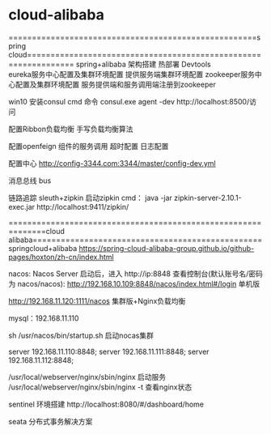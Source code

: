 # cloud-alibaba
=====================================================spring cloud================================================================
spring+alibaba 架构搭建
热部署 Devtools  
eureka服务中心配置及集群环境配置
提供服务端集群环境配置
zookeeper服务中心配置及集群环境配置
服务提供端和服务调用端注册到zookeeper

win10 安装consul 
cmd 命令 consul.exe agent -dev 
http://localhost:8500/访问

配置Ribbon负载均衡 手写负载均衡算法

配置openfeign 组件的服务调用 超时配置 日志配置

配置中心
http://config-3344.com:3344/master/config-dev.yml

消息总线
bus


链路追踪
sleuth+zipkin
启动zipkin  cmd： java -jar zipkin-server-2.10.1-exec.jar
http://localhost:9411/zipkin/


==============================================================cloud alibaba=================================================
springcloud+alibaba
https://spring-cloud-alibaba-group.github.io/github-pages/hoxton/zh-cn/index.html


nacos:
Nacos Server 启动后，进入 http://ip:8848 查看控制台(默认账号名/密码为 nacos/nacos):
http://192.168.10.109:8848/nacos/index.html#/login 单机版

http://192.168.11.120:1111/nacos 集群版+Nginx负载均衡

mysql：192.168.11.110

sh /usr/nacos/bin/startup.sh 启动nocas集群

server 192.168.11.110:8848;
server 192.168.11.111:8848;
server 192.168.11.112:8848;

/usr/local/webserver/nginx/sbin/nginx 启动服务
/usr/local/webserver/nginx/sbin/nginx -t 查看nginx状态


sentinel 环境搭建
http://localhost:8080/#/dashboard/home

seata 分布式事务解决方案
